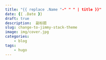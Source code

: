 ```yaml
---
title: "{{ replace .Name "-" " " | title }}"
date: {{ .Date }}
draft: true
description:  副标题
slug: change-to-jimmy-stack-theme
image: img/cover.jpg
categories:
    - blog
tags:
    - hugo
---
```


